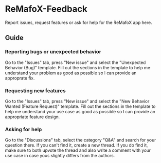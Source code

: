 # ReMafoX-Feedback
Report issues, request features or ask for help for the ReMafoX app here.

## Guide

### Reporting bugs or unexpected behavior

Go to the "Issues" tab, press "New issue" and select the "Unexpected Behavior (Bug)" template.
Fill out the sections in the template to help me understand your problem as good as possible so I can provide an approprate fix.

### Requesting new features

Go to the "Issues" tab, press "New issue" and select the "New Behavior Wanted (Feature Request)" template.
Fill out the sections in the template to help me understand your use case as good as possible so I can provide an appropriate feature design.

### Asking for help

Go to the "Discussions" tab, select the category "Q&A" and search for your question there. If you can't find it, create a new thread.
If you do find it, make sure to both upvote the thread and also write a comment with your use case in case yous slightly differs from the authors.
